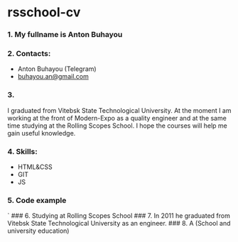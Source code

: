 # **rsschool-cv**
### 1. My fullname is Anton Buhayou

### 2. Contacts:
- Anton Buhayou (Telegram)
- buhayou.an@gmail.com
### 3. 
I graduated from Vitebsk State Technological University. At the moment I am working at the front of Modern-Expo as a quality engineer and at the same time studying at the Rolling Scopes School. I hope the courses will help me gain useful knowledge.
### 4. Skills:
- HTML&CSS
- GIT
- JS
### 5. Code example
<meta charset="utf-8">
<script>
	var a = prompt("введите число")
	var b = prompt("введите число")
	var c = a
	a = b
	b = c
	alert("Первое чилсо теперь" + a + "Второе число теперь" + b)
</script>`
### 6. 
Studying at Rolling Scopes School
### 7. 
In 2011 he graduated from Vitebsk State Technological University as an engineer.
### 8.
A (School and university education)
